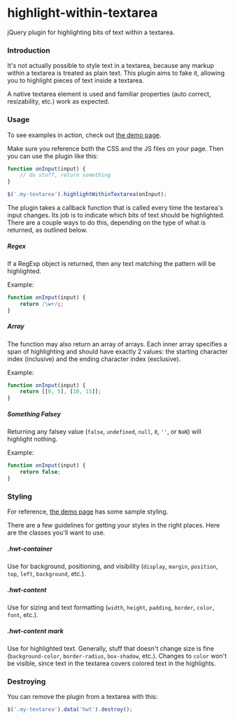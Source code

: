 # highlight-within-textarea
jQuery plugin for highlighting bits of text within a textarea.

### Introduction

It's not actually possible to style text in a textarea, because any markup within a textarea is treated as plain text. This plugin aims to fake it, allowing you to highlight pieces of text inside a textarea.

A native textarea element is used and familiar properties (auto correct, resizability, etc.) work as expected.

### Usage

To see examples in action, check out [the demo page](http://lonekorean.github.io/highlight-within-textarea/index.html).

Make sure you reference both the CSS and the JS files on your page. Then you can use the plugin like this:

```javascript
function onInput(input) {
	// do stuff, return something
}

$('.my-textarea').highlightWithinTextarea(onInput);
```
The plugin takes a callback function that is called every time the textarea's input changes. Its job is to indicate which bits of text should be highlighted. There are a couple ways to do this, depending on the type of what is returned, as outlined below.

##### Regex

If a RegExp object is returned, then any text matching the pattern will be highlighted.

Example:

```javascript
function onInput(input) {
	return /\w+/g;
}
```

##### Array

The function may also return an array of arrays. Each inner array specifies a span of highlighting and should have exactly 2 values: the starting character index (inclusive) and the ending character index (exclusive).

Example:

```javascript
function onInput(input) {
	return [[0, 5], [10, 15]];
}
```

##### Something Falsey

Returning any falsey value (`false`, `undefined`, `null`, `0`, `''`, or `NaN`) will highlight nothing.

Example:

```javascript
function onInput(input) {
	return false;
}
```

### Styling

For reference, [the demo page](http://lonekorean.github.io/highlight-within-textarea/index.html) has some sample styling.

There are a few guidelines for getting your styles in the right places. Here are the classes you'll want to use.

##### .hwt-container

Use for background, positioning, and visibility (`display`, `margin`, `position`, `top`, `left`, `background`, etc.).

##### .hwt-content

Use for sizing and text formatting (`width`, `height`, `padding`, `border`, `color`, `font`, etc.).

##### .hwt-content mark

Use for highlighted text. Generally, stuff that doesn't change size is fine (`background-color`, `border-radius`, `box-shadow`, etc.). Changes to `color` won't be visible, since text in the textarea covers colored text in the highlights.

### Destroying

You can remove the plugin from a textarea with this:

```javascript
$('.my-textarea').data('hwt').destroy();
```
